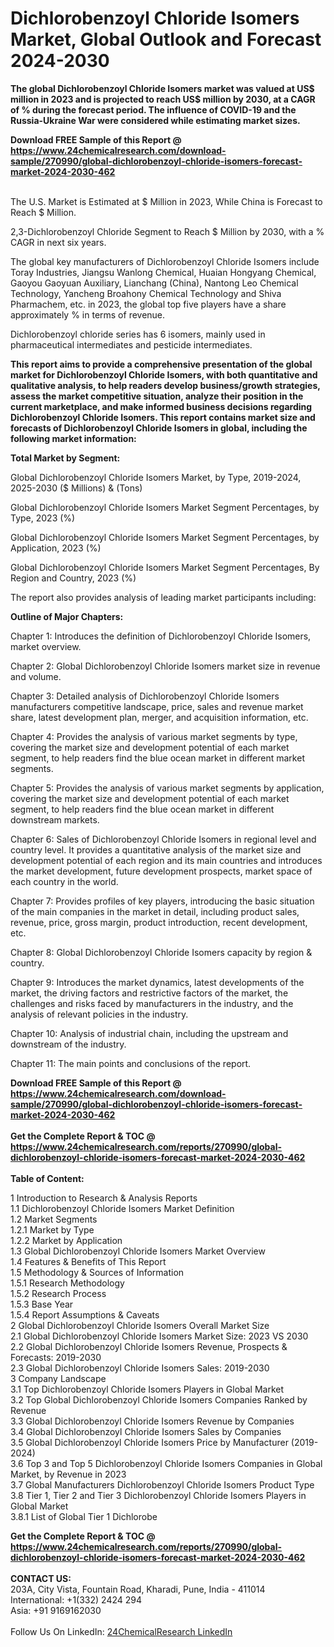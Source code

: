 <h1>Dichlorobenzoyl Chloride Isomers Market, Global Outlook and Forecast 2024-2030</h1><p><strong>The global Dichlorobenzoyl Chloride Isomers market was valued at US$ million in 2023 and is projected to reach US$ million by 2030, at a CAGR of % during the forecast period. The influence of COVID-19 and the Russia-Ukraine War were considered while estimating market sizes.</strong></p><p>
</p><p></p><div><b>Download FREE Sample of this Report @ 
            <a href="https://www.24chemicalresearch.com/download-sample/270990/global-dichlorobenzoyl-chloride-isomers-forecast-market-2024-2030-462">
            https://www.24chemicalresearch.com/download-sample/270990/global-dichlorobenzoyl-chloride-isomers-forecast-market-2024-2030-462</a></b></div><br><p>
The U.S. Market is Estimated at $ Million in 2023, While China is Forecast to Reach $ Million.</p><p>
2,3-Dichlorobenzoyl Chloride Segment to Reach $ Million by 2030, with a % CAGR in next six years.</p><p>
The global key manufacturers of Dichlorobenzoyl Chloride Isomers include Toray Industries, Jiangsu Wanlong Chemical, Huaian Hongyang Chemical, Gaoyou Gaoyuan Auxiliary, Lianchang (China), Nantong Leo Chemical Technology, Yancheng Broahony Chemical Technology and Shiva Pharmachem, etc. in 2023, the global top five players have a share approximately % in terms of revenue.</p><p>
Dichlorobenzoyl chloride series has 6 isomers, mainly used in pharmaceutical intermediates and pesticide intermediates.</p><p>
<strong>This report aims to provide a comprehensive presentation of the global market for Dichlorobenzoyl Chloride Isomers, with both quantitative and qualitative analysis, to help readers develop business/growth strategies, assess the market competitive situation, analyze their position in the current marketplace, and make informed business decisions regarding Dichlorobenzoyl Chloride Isomers. This report contains market size and forecasts of Dichlorobenzoyl Chloride Isomers in global, including the following market information:</strong></p><p>
</p><p>
<strong>Total Market by Segment:</strong></p><p>
Global Dichlorobenzoyl Chloride Isomers Market, by Type, 2019-2024, 2025-2030 ($ Millions) &amp; (Tons)</p><p>
Global Dichlorobenzoyl Chloride Isomers Market Segment Percentages, by Type, 2023 (%)</p><p>
</p><p>
Global Dichlorobenzoyl Chloride Isomers Market Segment Percentages, by Application, 2023 (%)</p><p>
</p><p>
Global Dichlorobenzoyl Chloride Isomers Market Segment Percentages, By Region and Country, 2023 (%)</p><p>
</p><p>
The report also provides analysis of leading market participants including:</p><p>
</p><p>
</p><p>
</p><p><strong>Outline of Major Chapters:</strong></p><p>
</p><p>Chapter 1: Introduces the definition of Dichlorobenzoyl Chloride Isomers, market overview.</p><p>
Chapter 2: Global Dichlorobenzoyl Chloride Isomers market size in revenue and volume.</p><p>
Chapter 3: Detailed analysis of Dichlorobenzoyl Chloride Isomers manufacturers competitive landscape, price, sales and revenue market share, latest development plan, merger, and acquisition information, etc.</p><p>
Chapter 4: Provides the analysis of various market segments by type, covering the market size and development potential of each market segment, to help readers find the blue ocean market in different market segments.</p><p>
Chapter 5: Provides the analysis of various market segments by application, covering the market size and development potential of each market segment, to help readers find the blue ocean market in different downstream markets.</p><p>
Chapter 6: Sales of Dichlorobenzoyl Chloride Isomers in regional level and country level. It provides a quantitative analysis of the market size and development potential of each region and its main countries and introduces the market development, future development prospects, market space of each country in the world.</p><p>
Chapter 7: Provides profiles of key players, introducing the basic situation of the main companies in the market in detail, including product sales, revenue, price, gross margin, product introduction, recent development, etc.</p><p>
Chapter 8: Global Dichlorobenzoyl Chloride Isomers capacity by region &amp; country.</p><p>
Chapter 9: Introduces the market dynamics, latest developments of the market, the driving factors and restrictive factors of the market, the challenges and risks faced by manufacturers in the industry, and the analysis of relevant policies in the industry.</p><p>
Chapter 10: Analysis of industrial chain, including the upstream and downstream of the industry.</p><p>
Chapter 11: The main points and conclusions of the report.</p><div><b>Download FREE Sample of this Report @ 
            <a href="https://www.24chemicalresearch.com/download-sample/270990/global-dichlorobenzoyl-chloride-isomers-forecast-market-2024-2030-462">
            https://www.24chemicalresearch.com/download-sample/270990/global-dichlorobenzoyl-chloride-isomers-forecast-market-2024-2030-462</a></b></div><br><div><b>Get the Complete Report & TOC @ 
            <a href="https://www.24chemicalresearch.com/reports/270990/global-dichlorobenzoyl-chloride-isomers-forecast-market-2024-2030-462">
            https://www.24chemicalresearch.com/reports/270990/global-dichlorobenzoyl-chloride-isomers-forecast-market-2024-2030-462</a></b></div><br>
            <b>Table of Content:</b><p>1 Introduction to Research & Analysis Reports<br />
    1.1 Dichlorobenzoyl Chloride Isomers Market Definition<br />
    1.2 Market Segments<br />
        1.2.1 Market by Type<br />
        1.2.2 Market by Application<br />
    1.3 Global Dichlorobenzoyl Chloride Isomers Market Overview<br />
    1.4 Features & Benefits of This Report<br />
    1.5 Methodology & Sources of Information<br />
        1.5.1 Research Methodology<br />
        1.5.2 Research Process<br />
        1.5.3 Base Year<br />
        1.5.4 Report Assumptions & Caveats<br />
2 Global Dichlorobenzoyl Chloride Isomers Overall Market Size<br />
    2.1 Global Dichlorobenzoyl Chloride Isomers Market Size: 2023 VS 2030<br />
    2.2 Global Dichlorobenzoyl Chloride Isomers Revenue, Prospects & Forecasts: 2019-2030<br />
    2.3 Global Dichlorobenzoyl Chloride Isomers Sales: 2019-2030<br />
3 Company Landscape<br />
    3.1 Top Dichlorobenzoyl Chloride Isomers Players in Global Market<br />
    3.2 Top Global Dichlorobenzoyl Chloride Isomers Companies Ranked by Revenue<br />
    3.3 Global Dichlorobenzoyl Chloride Isomers Revenue by Companies<br />
    3.4 Global Dichlorobenzoyl Chloride Isomers Sales by Companies<br />
    3.5 Global Dichlorobenzoyl Chloride Isomers Price by Manufacturer (2019-2024)<br />
    3.6 Top 3 and Top 5 Dichlorobenzoyl Chloride Isomers Companies in Global Market, by Revenue in 2023<br />
    3.7 Global Manufacturers Dichlorobenzoyl Chloride Isomers Product Type<br />
    3.8 Tier 1, Tier 2 and Tier 3 Dichlorobenzoyl Chloride Isomers Players in Global Market<br />
        3.8.1 List of Global Tier 1 Dichlorobe</p><div><b>Get the Complete Report & TOC @ 
            <a href="https://www.24chemicalresearch.com/reports/270990/global-dichlorobenzoyl-chloride-isomers-forecast-market-2024-2030-462">
            https://www.24chemicalresearch.com/reports/270990/global-dichlorobenzoyl-chloride-isomers-forecast-market-2024-2030-462</a></b></div><br><b>CONTACT US:</b><br>
            203A, City Vista, Fountain Road, Kharadi, Pune, India - 411014<br>
            International: +1(332) 2424 294<br>
            Asia: +91 9169162030 <br><br>
            Follow Us On LinkedIn: <a href="https://www.linkedin.com/company/24chemicalresearch/">24ChemicalResearch LinkedIn</a>